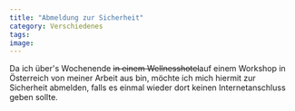 ```yaml
---
title: "Abmeldung zur Sicherheit"
category: Verschiedenes
tags: 
image: 
---
```


Da ich über's Wochenende ~~in einem Wellnesshotel~~auf einem Workshop in Österreich von meiner Arbeit aus bin, möchte ich mich hiermit zur Sicherheit abmelden, falls es einmal wieder dort keinen Internetanschluss geben sollte.